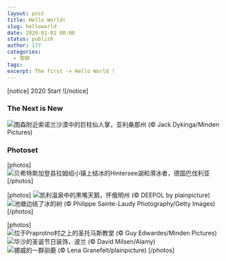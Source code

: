 ```yaml
---
layout: post
title: Hello World!
slug: helloworld
date: 2020-01-01 00:00
status: publish
author: 177
categories: 
  - 零碎
tags:
excerpt: The first -> Hello World !
---
```


[notice] 2020 Start ![/notice]

### The Next is New

![图森附近索诺兰沙漠中的巨柱仙人掌，亚利桑那州 (© Jack Dykinga/Minden Pictures)](https://cn.bing.com/th?id=OHR.SkyIslands_ZH-CN6229467399_1920x1080.jpg)

### Photoset

[photos]
![贝希特斯加登县拉姆绍小镇上结冰的Hintersee湖和滑冰者，德国巴伐利亚](https://cn.bing.com/th?id=OHR.RamsauHinterseeEislauf_ZH-CN9685733410_1920x1080.jpg)
[/photos]

[photos]
![凯利温泉中的黑嘴天鹅，怀俄明州 (© DEEPOL by plainpicture)](https://cn.bing.com/th?id=OHR.TrumpeterWinter_ZH-CN6156392179_1920x1080.jpg)
![池塘边结了冰的树 (© Philippe Sainte-Laudy Photography/Getty Images)](https://cn.bing.com/th?id=OHR.FrozenTree_ZH-CN9591258534_1920x1080.jpg)
[/photos]

[photos]
![位于Praprotno村之上的圣托马斯教堂 (© Guy Edwardes/Minden Pictures)](https://cn.bing.com/th?id=OHR.SloveniaAlps_ZH-CN6052706424_1920x1080.jpg)
![华沙的圣诞节日装饰，波兰 (© David Milsen/Alamy)](https://cn.bing.com/th?id=OHR.WarsawXmas_ZH-CN5981724395_1920x1080.jpg)
![挪威的一群驯鹿 (© Lena Granefelt/plainpicture)](https://cn.bing.com/th?id=OHR.ReindeerNorway_ZH-CN5913190372_1920x1080.jpg)
[/photos]
